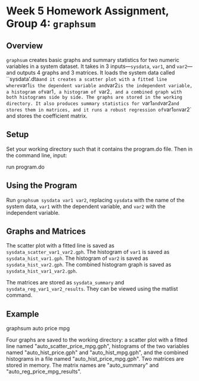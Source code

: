 # Week 5 Homework Assignment, Group 4: `graphsum`

## Overview

`graphsum` creates basic graphs and summary statistics for two numeric variables in a system dataset. It takes in 3 inputs—`sysdata`, `var1`, and `var2`—and outputs 4 graphs and 3 matrices. It loads the system data called ``sysdata’.dta` and it creates a scatter plot with a fitted line where `var1` is the dependent variable and `var2` is the independent variable, a histogram of `var1`, a histogram of `var2`, and a combined graph with both histograms side by side. The graphs are stored in the working directory. It also produces summary statistics for `var1` and `var2` and stores them in matrices, and it runs a robust regression of `var1` on `var2` and stores the coefficient matrix.

## Setup
Set your working directory such that it contains the program.do file. Then in the command line, input:

run program.do

## Using the Program
Run `graphsum sysdata var1 var2`, replacing `sysdata` with the name of the system data, `var1` with the dependent variable, and `var2` with the independent variable.

## Graphs and Matrices
The scatter plot with a fitted line is saved as `sysdata_scatter_var1_var2.gph`.
The histogram of `var1` is saved as `sysdata_hist_var1.gph`.
The histogram of `var2` is saved as `sysdata_hist_var2.gph`.
The combined histogram graph is saved as `sysdata_hist_var1_var2.gph`.

The matrices are stored as `sysdata_summary` and `sysdata_reg_var1_var2_results`. They can be viewed using the matlist command.

## Example

graphsum auto price mpg

Four graphs are saved to the working directory: a scatter plot with a fitted line named "auto_scatter_price_mpg.gph", histograms of the two variables named "auto_hist_price.gph" and "auto_hist_mpg.gph", and the combined histograms in a file named "auto_hist_price_mpg.gph". Two matrices are stored in memory. The matrix names are "auto_summary" and "auto_reg_price_mpg_results".
